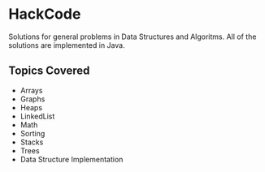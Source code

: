 # HackCode

Solutions for general problems in Data Structures and Algoritms.
All of the solutions are implemented in Java.

Topics Covered
--------------

* Arrays
* Graphs
* Heaps
* LinkedList
* Math
* Sorting
* Stacks
* Trees
* Data Structure Implementation


